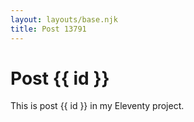```yaml
---
layout: layouts/base.njk
title: Post 13791
---
```


# Post {{ id }}

This is post {{ id }} in my Eleventy project.
